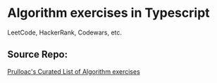 # Algorithm exercises in Typescript

LeetCode, HackerRank, Codewars, etc.

## Source Repo:

[Prulloac's Curated List of Algorithm exercises](http://github.com/prulloac/algorithm-exercises)
